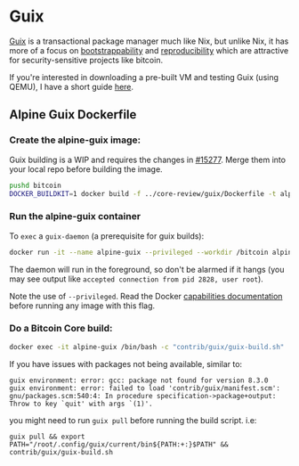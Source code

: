 # Guix

[Guix](https://www.gnu.org/software/guix/) is a transactional package manager much like Nix, but unlike Nix, it has more of a focus on [bootstrappability](https://www.gnu.org/software/guix/manual/en/html_node/Bootstrapping.html) and [reproducibility](https://www.gnu.org/software/guix/blog/tags/reproducible-builds/) which are attractive for security-sensitive projects like bitcoin.

If you're interested in downloading a pre-built VM and testing Guix (using QEMU), I have a short guide [here](vm-intro.md).

## Alpine Guix Dockerfile

### Create the alpine-guix image:

Guix building is a WIP and requires the changes in [#15277](https://github.com/bitcoin/bitcoin/pull/15277). Merge them into your local repo before building the image.

```bash
pushd bitcoin
DOCKER_BUILDKIT=1 docker build -f ../core-review/guix/Dockerfile -t alpine-guix .
```

### Run the alpine-guix container

To `exec` a `guix-daemon` (a prerequisite for guix builds):

```bash
docker run -it --name alpine-guix --privileged --workdir /bitcoin alpine-guix
```

The daemon will run in the foreground, so don't be alarmed if it hangs (you may see output like `accepted connection from pid 2828, user root`).

Note the use of `--privileged`. Read the Docker [capabilities documentation](https://docs.docker.com/engine/reference/run/#runtime-privilege-and-linux-capabilities) before running any image with this flag.

### Do a Bitcoin Core build:

```bash
docker exec -it alpine-guix /bin/bash -c "contrib/guix/guix-build.sh"
```

If you have issues with packages not being available, similar to:

```shell
guix environment: error: gcc: package not found for version 8.3.0
guix environment: error: failed to load 'contrib/guix/manifest.scm':
gnu/packages.scm:540:4: In procedure specification->package+output:
Throw to key `quit' with args `(1)'.
```

you might need to run `guix pull` before running the build script. i.e:

```shell
guix pull && export PATH="/root/.config/guix/current/bin${PATH:+:}$PATH" && contrib/guix/guix-build.sh
```
